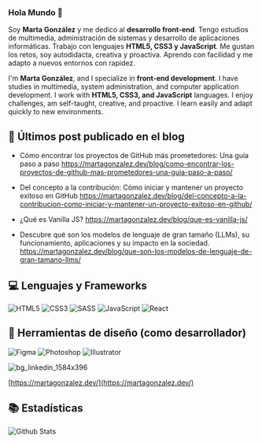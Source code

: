 ### Hola Mundo :wave:

Soy **Marta González** y me dedico al **desarrollo front-end**. Tengo estudios de multimedia, administración de sistemas y desarrollo de aplicaciones informáticas. Trabajo con lenguajes **HTML5, CSS3 y JavaScript**. Me gustan los retos, soy autodidacta, creativa y proactiva. Aprendo con facilidad y me adapto a nuevos entornos con rapidez.

I'm **Marta González**, and I specialize in **front-end development**. I have studies in multimedia, system administration, and computer application development. I work with **HTML5, CSS3, and JavaScript** languages. I enjoy challenges, am self-taught, creative, and proactive. I learn easily and adapt quickly to new environments.

## 📝 Últimos post publicado en el blog

- Cómo encontrar los proyectos de GitHub más prometedores: Una guía paso a paso
https://martagonzalez.dev/blog/como-encontrar-los-proyectos-de-github-mas-prometedores-una-guia-paso-a-paso/

- Del concepto a la contribución: Cómo iniciar y mantener un proyecto exitoso en GitHub
https://martagonzalez.dev/blog/del-concepto-a-la-contribucion-como-iniciar-y-mantener-un-proyecto-exitoso-en-github/

- ¿Qué es Vanilla JS? 
https://martagonzalez.dev/blog/que-es-vanilla-js/

- Descubre qué son los modelos de lenguaje de gran tamaño (LLMs), su funcionamiento, aplicaciones y su impacto en la sociedad. 
https://martagonzalez.dev/blog/que-son-los-modelos-de-lenguaje-de-gran-tamano-llms/

## 💻 Lenguajes y Frameworks

![HTML5](https://img.shields.io/badge/HTML5-E34F26?style=for-the-badge&logo=html5&logoColor=white)
![CSS3](https://img.shields.io/badge/CSS3-1572B6?style=for-the-badge&logo=css3&logoColor=white)
![SASS](https://img.shields.io/badge/Sass-CC6699?style=for-the-badge&logo=sass&logoColor=white)
![JavaScript](https://img.shields.io/badge/JavaScript-F7DF1E?style=for-the-badge&logo=JavaScript&logoColor=white)
![React](https://img.shields.io/badge/React-20232A?style=for-the-badge&logo=react&logoColor=61DAFB)

## 🎨 Herramientas de diseño (como desarrollador)
![Figma](https://img.shields.io/badge/Figma-F24E1E?style=for-the-badge&logo=figma&logoColor=white)
![Photoshop](https://img.shields.io/badge/Adobe%20Photoshop-31A8FF?logo=adobephotoshop&logoColor=fff&style=for-the-badge)
![Illustrator](https://img.shields.io/badge/Adobe%20Illustrator-FF9A00?logo=adobeillustrator&logoColor=fff&style=for-the-badge)

![bg_linkedin_1584x396](https://github.com/martacg/martacg/assets/4654339/cad8ce00-b19e-4453-8030-39a41aae6cdf)

[https://martagonzalez.dev/](https://martagonzalez.dev/)

## 📚 Estadísticas
![Github Stats](https://github-readme-stats.vercel.app/api?username=martacg&count_private=true&show_icons=true&include_all_commits=true)

<!--
> [!NOTE]  
> [No olvides visitar mi portafolio](https://martagonzalez.dev/)
-->




